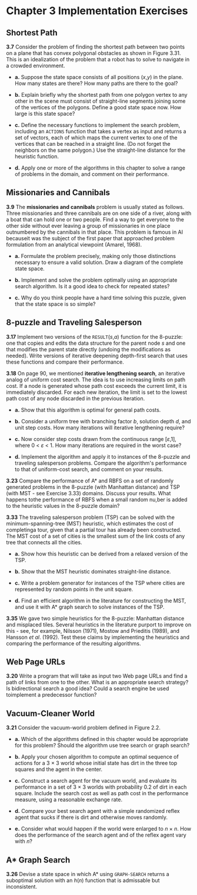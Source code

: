 # Chapter 3 Implementation Exercises

## Shortest Path

__3.7__ Consider the problem of finding the shortest path between two points on a plane that has convex polygonal obstacles as shown in Figure 3.31. This is an idealization of the problem that a robot has to solve to navigate in a crowded environment.

* __a.__ Suppose the state space consists of all positions (_x_,_y_) in the plane. How many states are there? How many paths are there to the goal?

* __b.__ Explain briefly why the shortest path from one polygon vertex to any other in the scene must consist of straight-line segments joining some of the vertices of the polygons. Define a good state space now. How large is this state space?

* __c.__ Define the necessary functions to implement the search problem, including an `ACTIONS` function that takes a vertex as input and returns a set of vectors, each of which maps the current vertex to one of the vertices that can be reached in a straight line. (Do not forget the neighbors on the same polygon.) Use the straight-line distance for the heuristic function.

* __d.__ Apply one or more of the algorithms in this chapter to solve a range of problems in the domain, and comment on their performance.

## Missionaries and Cannibals

__3.9__ The __missionaries and cannibals__ problem is usually stated as follows. Three missionaries and three cannibals are on one side of a river, along with a boat that can hold one or two people. Find a way to get everyone to the other side without ever leaving a group of missionaries in one place outnumbered by the cannibals in that place. This problem is famous in AI becauseit was the subject of the first paper that approached problem formulation from an analytical viewpoint (Amarel, 1968).

* __a.__ Formulate the problem precisely, making only those distinctions necessary to ensure a valid solution. Draw a diagram of the complete state space.

* __b.__ Implement and solve the problem optimally using an appropriate search algorithm. Is it a good idea to check for repeated states?

* __c.__ Why do you think people have a hard time solving this puzzle, given that the state space is so simple?

## 8-puzzle and Traveling Salesperson

__3.17__ Implement two versions of the `RESULT`(_s_,_a_) function for the 8-puzzle: one that copies and edits the data structure for the parent node _s_ and one that modifies the parent state directly (undoing the modifications as needed). Write versions of iterative deepening depth-first search that uses these functions and compare their performance.

__3.18__ On page 90, we mentioned __iterative lengthening search__, an iterative analog of uniform cost search. The idea is to use increasing limits on path cost. If a node is generated whose path cost exceeds the current limit, it is immediately discarded. For each new iteration, the limit is set to the lowest path cost of any node discarded in the previous iteration.

* __a.__ Show that this algorithm is optimal for general path costs.

* __b.__ Consider a uniform tree with branching factor _b_, solution depth _d_, and unit step costs. How many iterations will iterative lengthening require?

* __c.__ Now consider step costs drawn from the continuous range [_ε_,1], where 0 < _ε_ < 1. How many iterations are required in the worst case?

* __d.__ Implement the algorithm and apply it to instances of the 8-puzzle and traveling salesperson problems. Compare the algorithm's performance to that of uniform-cost search, and comment on your results.

__3.23__ Compare the performance of A* and RBFS on a set of randomly generated problems in the 8-puzzle (with Manhattan distance) and TSP (with MST - see Exercise 3.33) domains. Discuss your results. What happens tothe performance of RBFS when a small random nu,ber is added to the heuristic values in the 8-puzzle domain?

__3.33__ The traveling salesperson problem (TSP) can be solved with the minimum-spanning-tree (MST) heuristic, which estimates the cost of completinga tour, given that a partial tour has already been constructed. The MST cost of a set of cities is the smallest sum of the link costs of any tree that connects all the cities.

* __a.__ Show how this heuristic can be derived from a relaxed version of the TSP.

* __b.__ Show that the MST heuristic dominates straight-line distance.

* __c.__ Write a problem generator for instances of the TSP where cities are represented by random points in the unit square.

* __d.__ Find an efficient algorithm in the literature for constructing the MST, and use it with A* graph search to solve instances of the TSP.

__3.35__ We gave two simple heuristics for the 8-puzzle: Manhattan distance and misplaced tiles. Several heuristics in the literature purport to improve on this - see,  for example, Nilsson (1971), Mostow and Prieditis (1989), and Hansson _et al_. (1992). Test these claims by implementing the heuristics and comparing the performance of the resulting algorithms. 

## Web Page URLs

__3.20__ Write a program that will take as input two Web page URLs and find a path of links from one to the other. What is an appropriate search strategy? Is bidirectional search a good idea? Could a search engine be used toimplement a predecessor function?

## Vacuum-Cleaner World

__3.21__ Consider the vacuum-world problem defined in Figure 2.2.

* __a.__ Which of the algorithms defined in this chapter would be appropriate for this problem? Should the algorithm use tree search or graph search?

* __b.__ Apply your chosen algorithm to compute an optimal sequence of actions for a 3 × 3 world whose initial state has dirt in the three top squares and the agent in the center.

* __c.__ Construct a search agent for the vacuum world, and evaluate its performance in a set of 3 × 3 worlds with probability 0.2 of dirt in each square. Include the search cost as well as path cost in the performance measure, using a reasonable exchange rate.

* __d.__ Compare your best search agent with a simple randomized reflex agent that sucks if there is dirt and otherwise moves randomly.

* __e.__ Consider what would happen if the world were enlarged to _n_ × _n_. How does the performance of the search agent and of the reflex agent vary with _n_?

## A* Graph Search

__3.26__ Devise a state space in which A* using `GRAPH-SEARCH` returns a suboptimal solution with an _h_(_n_) function that is admissable but inconsistent.